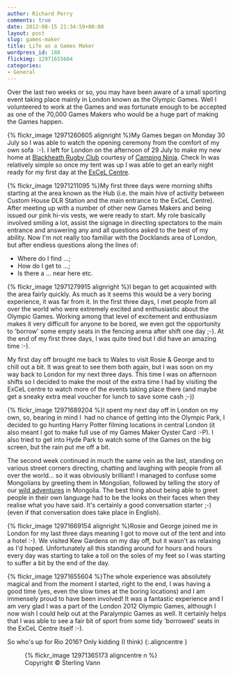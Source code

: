```yaml
---
author: Richard Perry
comments: true
date: 2012-08-15 21:34:59+00:00
layout: post
slug: games-maker
title: Life as a Games Maker
wordpress_id: 188
flickimg: 12971655604
categories:
- General
---
```


Over the last two weeks or so, you may have been aware of a small sporting event taking place mainly
in London known as the Olympic Games. Well I volunteered to work at the Games and was fortunate enough
to be accepted as one of the 70,000 Games Makers who would be a huge part of making the Games happen.

{% flickr_image 12971260605 alignright %}My Games began on Monday 30 July so I was able to watch the 
opening ceremony from the comfort of my own sofa  :-). I left for London on the afternoon of 29 July
to make my new home at [Blackheath Rugby Club][brc] courtesy of [Camping Ninja][cn]. Check In was
relatively simple so once my tent was up I was able to get an early night ready for my first day at
the [ExCeL Centre][ec].

{% flickr_image 12971211095 %}My first three days were morning shifts starting at the area known as
the Hub (i.e. the main hive of activity between Custom House DLR Station and the main entrance to
the ExCeL Centre). After meeting up with a number of other new Games Makers and being issued our pink
hi-vis vests, we were ready to start. My role basically involved smiling a lot, assist the signage in
directing spectators to the main entrance and answering any and all questions asked to the best of my
ability. Now I'm not really too familiar with the Docklands area of London, but after endless
questions along the lines of:
	
  * Where do I find ...;
  * How do I get to ...;
  * Is there a ... near here etc.

{% flickr_image 12971279915 alignright %}I began to get acquainted with the area fairly quickly. As much
as it seems this would be a very boring experience, it was far from it. In the first three days, I met
people from all over the world who were extremely excited and enthusiastic about the Olympic Games.
Working among that level of excitement and enthusiasm makes it very difficult for anyone to be bored, we
even got the opportunity to 'borrow' some empty seats in the fencing arena after shift one day ;-). At
the end of my first three days, I was quite tired but I did have an amazing time :-).

My first day off brought me back to Wales to visit Rosie & George and to chill out a bit. It was great
to see them both again, but I was soon on my way back to London for my next three days. This time I was
on afternoon shifts so I decided to make the most of the extra time I had by visiting the ExCeL centre
to watch more of the events taking place there (and maybe get a sneaky extra meal voucher for lunch to
save some cash ;-))

{% flickr_image 12971689204 %}I spent my next day off in London on my own, so, bearing in mind I  had
no chance of getting into the Olympic Park, I decided to go hunting Harry Potter filming locations in
central London (it also meant I got to make full use of my Games Maker Oyster Card :-P). I also tried
to get into Hyde Park to watch some of the Games on the big screen, but the rain put me off a bit.

The second week continued in much the same vein as the last, standing on various street corners directing,
chatting and laughing with people from all over the world... so it was obviously brilliant! I managed to
confuse some Mongolians by greeting them in Mongolian, followed by telling the story of our
[wild adventures][adv] in Mongolia. The best thing about being able to greet people in their own language 
had to be the looks on their faces when they realise what you have said. It's certainly a good conversation 
starter ;-) (even if that conversation does take place in English).

{% flickr_image 12971669154 alignright %}Rosie and George joined me in London for my last three days meaning
I got to move out of the tent and into a hotel :-). We visited Kew Gardens on my day off, but it wasn't as
relaxing as I'd hoped. Unfortunately all this standing around for hours and hours every day was starting to
take a toll on the soles of my feet so I was starting to suffer a bit by the end of the day.

{% flickr_image 12971655604 %}The whole experience was absolutely magical and from the moment I started,
right to the end, I was having a good time (yes, even the slow times at the boring locations) and I am
immensely proud to have been involved! It was a fantastic experience and I am very glad I was a part of
the London 2012 Olympic Games, although I now wish I could help out at the Paralympic Games as well. It
certainly helps that I was able to see a fair bit of sport from some tidy 'borrowed' seats in the ExCeL
Centre itself :-).

So who's up for Rio 2016? Only kidding (I think)
{:.aligncentre }

<figure markdown="1">
  {% flickr_image 12971365173 aligncentre n %}
  <figcaption>Copyright &copy; Sterling Vann</figcaption>
</figure>

[brc]: http://www.pitchero.com/clubs/blackheath/ "Blackheath Rugby Club"
[cn]: http://www.campingninja.com/ "Camping Ninja"
[ec]: http://www.excel-london.co.uk/ "ExCeL Centre"
[adv]: http://travel.perry-online.me.uk/trips/china-2009/ "China & Mongolia 2009"